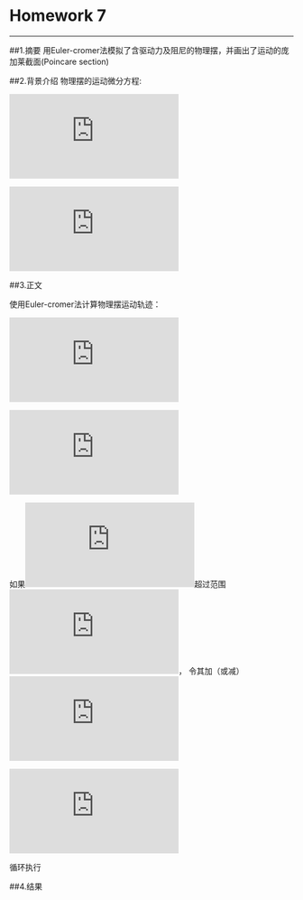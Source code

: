 # Homework 7
---
##1.摘要
用Euler-cromer法模拟了含驱动力及阻尼的物理摆，并画出了运动的庞加莱截面(Poincare section)

##2.背景介绍
物理摆的运动微分方程:

![](http://latex.codecogs.com/gif.latex?%5Cfrac%7Bd%20%5Comega%7D%7Bdt%7D%3D-%20%5Cfrac%7Bg%7D%7Bl%7Dsin%28%5Ctheta%29-q%20%5Cfrac%7Bd%5Ctheta%7D%7Bdt%7D&plus;F_D%20sin%28%5COmega_d%20t%29)

![](http://latex.codecogs.com/gif.latex?%5Cfrac%7Bd%5Ctheta%7D%7Bdt%7D%3D%5Comega)

##3.正文

使用Euler-cromer法计算物理摆运动轨迹：

![](http://latex.codecogs.com/gif.latex?%5Comega_%7Bi&plus;1%7D%3D%5Comega_i-%5B%5Cfrac%7Bg%7D%7Bl%7Dsin%5Ctheta_i%20-q%5Comega_i%20&plus;F_Dsin%28%5COmega_Dt_i%29%5D%5CDelta%20t)

![](http://latex.codecogs.com/gif.latex?%5Ctheta_%7Bi&plus;1%7D%3D%5Ctheta_i&plus;%5Comega_%7Bi&plus;1%7D%5CDelta%20t)

如果![](http://latex.codecogs.com/gif.latex?%5Ctheta_%7Bi&plus;1%7D)超过范围![](http://latex.codecogs.com/gif.latex?%5B-%20%5Cpi%2C%5Cpi%5D)，
令其加（或减）![](http://latex.codecogs.com/gif.latex?2%5Cpi)

![](http://latex.codecogs.com/gif.latex?t_%7Bi&plus;1%7D%3Dt_i%20&plus;%5CDelta%20t)

循环执行

##4.结果

